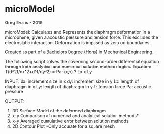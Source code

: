 # microModel
Greg Evans - 2018

microModel:
Calculates and Represents the diaphragm deformation in a microphone, given a acoustic pressure and tension force. This excludes the electrostatic interaction. Deformation is imposed as zero on boundaries.

Created as part of a Bachelors Degree (Hons) in Mechanical Engineering.

The following script solves the governing second-order differential equation through both analytical and numerical solution methodologies.
Equation: -T(d^2f/dx^2+d^f/dy^2) = Pa; (x,y) ? Lx x Ly

INPUT:
dx: increment size in x
dy: increment size in y
Lx: length of diaphragm in x
Ly: length of diaphragm in y
T: tension force
Pa: acoustic pressure

OUTPUT:
1. 3D Surface Model of the deformed diaphragm
2. x-y Comparison of numerical and analytical solution methods*
3. x-y Averaged cumulative error between solution methods
4. 2D Contour Plot
    *Only accurate for a square mesh
